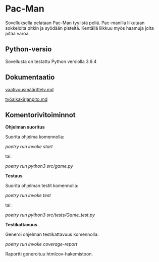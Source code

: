 # Pac-Man

Sovelluksella pelataan Pac-Man tyylistä peliä. Pac-manilla liikutaan sokkeloita pitkin ja syödään pisteitä.
Kentällä liikkuu myös haamuja joita pitää varoa. 

## Python-versio

Sovellusta on testattu Python versiolla 3.9.4

## Dokumentaatio

[vaativuusmäärittely.md](https://github.com/anniliisal/ot-harjoitustyo/blob/master/dokumentaatio/vaativuusmäärittely.md)

[työaikakirjanpito.md](https://github.com/anniliisal/ot-harjoitustyo/blob/master/dokumentaatio/tuntikirjanpito.md)


## Komentorivitoiminnot

**Ohjelman suoritus**

Suorita ohjelma komennolla:

*poetry run invoke start*
 
tai:

*poetry run python3 src/game.py*

**Testaus**

Suorita ohjelman testit komennolla:

*poetry run invoke test*

tai:

*poetry run python3 src/tests/Game_test.py*


**Testikattavuus**

Generoi ohjelman testikattavuus komennolla:

*poetry run invoke coverage-report*

Raportti generoituu htmlcov-hakemistoon.















